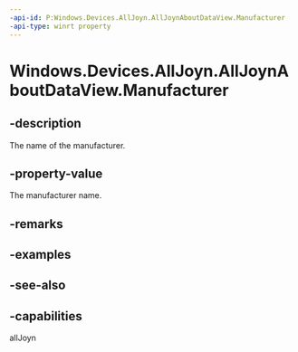 ----api-id: P:Windows.Devices.AllJoyn.AllJoynAboutDataView.Manufacturer
-api-type: winrt property
---<!-- Property syntaxpublic string Manufacturer { get; }--># Windows.Devices.AllJoyn.AllJoynAboutDataView.Manufacturer## -descriptionThe name of the manufacturer.## -property-valueThe manufacturer name.## -remarks## -examples## -see-also## -capabilitiesallJoyn